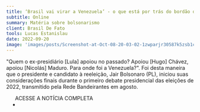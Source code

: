 ```yaml
---
title: ‘Brasil vai virar a Venezuela’ - o que está por trás do bordão da direita que segue vivo em 2022
subtitle: Online
summary: Matéria sobre bolsonarismo
client: Brasil De Fato
tools: Lucas Estanislau
date: 2022-09-20
image: 'images/posts/Screenshot-at-Oct-08-20-03-02-1zwparjr30587k5zsb1cxchbelv1oelmm70cpmphvuck.png'
---
```


"Quem o ex-presidiário [Lula] apoiou no passado? Apoiou [Hugo] Chávez, apoiou [Nicolás] Maduro. Para onde foi a Venezuela?". Foi desta maneira que o presidente e candidato à reeleição, Jair Bolsonaro (PL), iniciou suas considerações finais durante o primeiro debate presidencial das eleições de 2022, transmitido pela Rede Bandeirantes em agosto.

<div class="post__share"><ul class="share__list list-reset">ACESSE A NOTÍCIA COMPLETA<li class="share__item" style="margin-left: 10px"><a class="share__link share__facebook" style="background: #fa5657" href="https://www.brasildefato.com.br/2022/09/20/brasil-vai-virar-a-venezuela-o-que-esta-por-tras-do-bordao-da-direita-que-segue-vivo-em-2022 
onclick=window.open(this.href, 'pop-up', 'left=20,top=20,width=500,height=500,toolbar=1,resizable=0'); return false;" title="Link" rel="nofollow"><i class="fa-solid fa-link"></i></a></li></ul></div>
<!-- <div class="gallery-box"><div class="gallery"><img src="/clipping/images/example-1.jpg" loading="lazy" alt="Project"><img src="/clipping/images/example-2.jpg" loading="lazy" alt="Project"></div><em>Gallery / <a href="https://www.freepik.com/" target="_blank">Freepic</a></em></div> -->